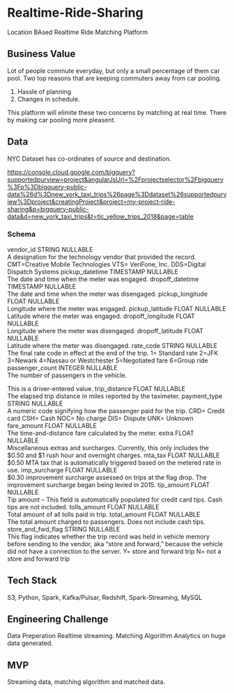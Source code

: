# Realtime-Ride-Sharing
Location BAsed Realtime Ride Matching Platform

## Business Value

Lot of people commute everyday, but only a small percentage of them car pool. 
Two top reasons that are keeping commuters away from car pooling.

1. Hassle of planning
2. Changes in schedule.

This platform will elimite these two concerns by matching at real time. There by making car pooling more pleasent. 

## Data

NYC Dataset has co-ordinates of source and destination. 


https://console.cloud.google.com/bigquery?supportedpurview=project&angularJsUrl=%2Fprojectselector%2Fbigquery%3Fp%3Dbigquery-public-data%26d%3Dnew_york_taxi_trips%26page%3Ddataset%26supportedpurview%3Dproject&creatingProject&project=my-project-ride-sharing&p=bigquery-public-data&d=new_york_taxi_trips&t=tlc_yellow_trips_2018&page=table

### Schema

vendor_id	STRING	NULLABLE	
A designation for the technology vendor that provided the record.
CMT=Creative Mobile Technologies
VTS= VeriFone, Inc.
DDS=Digital Dispatch Systems
pickup_datetime	TIMESTAMP	NULLABLE	
The date and time when the meter was engaged.
dropoff_datetime	TIMESTAMP	NULLABLE	
The date and time when the meter was disengaged.
pickup_longitude	FLOAT	NULLABLE	
Longitude where the meter was engaged.
pickup_latitude	FLOAT	NULLABLE	
Latitude where the meter was engaged.
dropoff_longitude	FLOAT	NULLABLE	
Longitude where the meter was disengaged.
dropoff_latitude	FLOAT	NULLABLE	
Latitude where the meter was disengaged.
rate_code	STRING	NULLABLE	
The final rate code in effect at the end of the trip.
1= Standard rate
2=JFK
3=Newark
4=Nassau or Westchester
5=Negotiated fare
6=Group ride
passenger_count	INTEGER	NULLABLE	
The number of passengers in the vehicle.  

This is a driver-entered value.
trip_distance	FLOAT	NULLABLE	
The elapsed trip distance in miles reported by the taximeter.
payment_type	STRING	NULLABLE	
A numeric code signifying how the passenger paid for the trip. 
CRD= Credit card
CSH= Cash
NOC= No charge
DIS= Dispute
UNK= Unknown
fare_amount	FLOAT	NULLABLE	
The time-and-distance fare calculated by the meter.
extra	FLOAT	NULLABLE	
Miscellaneous extras and surcharges.  Currently, this only includes the $0.50 and $1 rush hour and overnight charges.
mta_tax	FLOAT	NULLABLE	
$0.50 MTA tax that is automatically triggered based on the metered rate in use.
imp_surcharge	FLOAT	NULLABLE	
$0.30 improvement surcharge assessed on trips at the flag drop. The improvement surcharge began being levied in 2015.
tip_amount	FLOAT	NULLABLE	
Tip amount – This field is automatically populated for credit card tips. Cash tips are not included.
tolls_amount	FLOAT	NULLABLE	
Total amount of all tolls paid in trip.
total_amount	FLOAT	NULLABLE	
The total amount charged to passengers. Does not include cash tips.
store_and_fwd_flag	STRING	NULLABLE	
This flag indicates whether the trip record was held in vehicle memory before sending to the vendor, aka “store and forward,” because the vehicle did not have a connection to the server. 
Y= store and forward trip
N= not a store and forward trip



## Tech Stack
S3, Python, Spark, Kafka/Pulsar, Redshift, Spark-Streaming, MySQL


## Engineering Challenge

Data Preperation
Realtime streaming.
Matching Algorithm
Analytics on huge data generated.


## MVP

Streaming data, matching algorithm and matched data.
